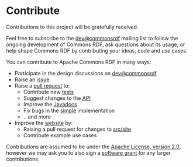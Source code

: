 # Contribute

Contributions to this project will be gratefully received.

Feel free to subscribe to the
[dev@commonsrdf](mail-lists.html)
mailing list to follow the ongoing development of Commons RDF, ask questions
about its usage, or help shape Commons RDF by contributing your ideas, code and
use cases.

You can contribute to Apache Commons RDF in many ways:

 * Participate in the design discussions on [dev@commonsrdf](mail-lists.html)
 * Raise an [issue](https://issues.apache.org/jira/browse/COMMONSRDF)
 * Raise a [pull request](https://github.com/apache/incubator-commonsrdf/pulls) to:
    + Contribute new [tests](https://github.com/apache/incubator-commonsrdf/tree/master/api/src/test/java/org/apache/commons/rdf/api)   
    + Suggest changes to the [API](https://github.com/apache/incubator-commonsrdf/tree/master/api/)
    + Improve the [Javadocs](apidocs/)
    + Fix bugs in the [simple](https://github.com/apache/incubator-commonsrdf/tree/master/simple/src/main/java/org/apache/commons/rdf/simple) implementation
    + .. and more
 * Improve the [website](http://commonsrdf.incubator.apache.org/) by:
    + Raising a pull request for changes to [src/site](https://github.com/apache/incubator-commonsrdf/tree/master/src/site)
    + Contribute example use cases
 
Contributions are assumed to be under the
[Apache License, version 2.0](http://www.apache.org/licenses/LICENSE-2.0),
however we may ask you to also sign a 
[software grant](https://www.apache.org/licenses/software-grant.txt) for any 
larger contributions.
 
